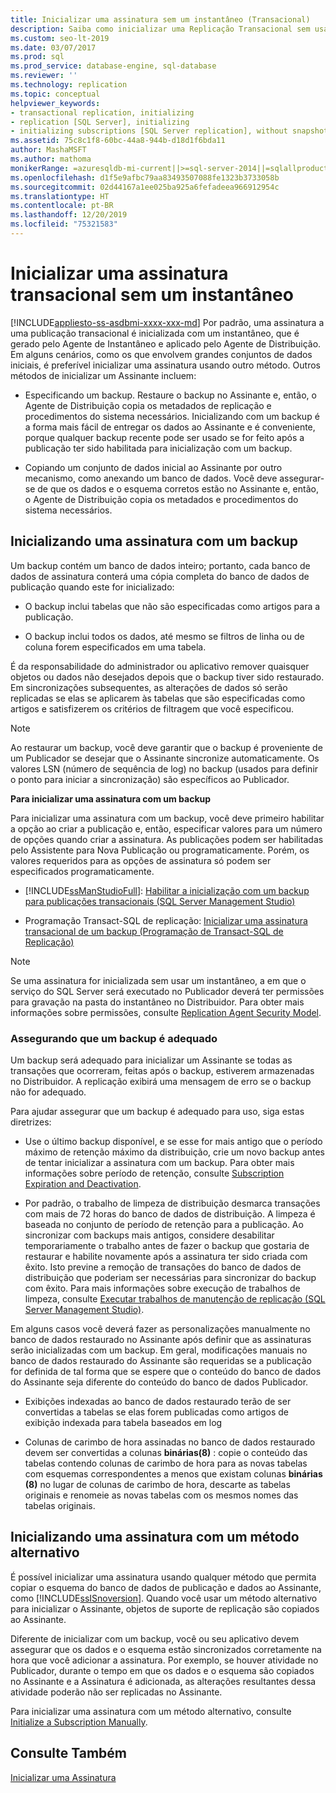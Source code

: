 ```yaml
---
title: Inicializar uma assinatura sem um instantâneo (Transacional)
description: Saiba como inicializar uma Replicação Transacional sem usar um instantâneo do SQL Server.
ms.custom: seo-lt-2019
ms.date: 03/07/2017
ms.prod: sql
ms.prod_service: database-engine, sql-database
ms.reviewer: ''
ms.technology: replication
ms.topic: conceptual
helpviewer_keywords:
- transactional replication, initializing
- replication [SQL Server], initializing
- initializing subscriptions [SQL Server replication], without snapshots
ms.assetid: 75c8c1f8-60bc-44a8-944b-d18d1f6bda11
author: MashaMSFT
ms.author: mathoma
monikerRange: =azuresqldb-mi-current||>=sql-server-2014||=sqlallproducts-allversions
ms.openlocfilehash: d1f5e9afbc79aa83493507088fe1323b3733058b
ms.sourcegitcommit: 02d44167a1ee025ba925a6fefadeea966912954c
ms.translationtype: HT
ms.contentlocale: pt-BR
ms.lasthandoff: 12/20/2019
ms.locfileid: "75321583"
---
```

# <a name="initialize-a-transactional-subscription-without-a-snapshot"></a>Inicializar uma assinatura transacional sem um instantâneo
[!INCLUDE[appliesto-ss-asdbmi-xxxx-xxx-md](../../includes/appliesto-ss-asdbmi-xxxx-xxx-md.md)]
  Por padrão, uma assinatura a uma publicação transacional é inicializada com um instantâneo, que é gerado pelo Agente de Instantâneo e aplicado pelo Agente de Distribuição. Em alguns cenários, como os que envolvem grandes conjuntos de dados iniciais, é preferível inicializar uma assinatura usando outro método. Outros métodos de inicializar um Assinante incluem:  
  
-   Especificando um backup. Restaure o backup no Assinante e, então, o Agente de Distribuição copia os metadados de replicação e procedimentos do sistema necessários. Inicializando com um backup é a forma mais fácil de entregar os dados ao Assinante e é conveniente, porque qualquer backup recente pode ser usado se for feito após a publicação ter sido habilitada para inicialização com um backup.  
  
-   Copiando um conjunto de dados inicial ao Assinante por outro mecanismo, como anexando um banco de dados. Você deve assegurar-se de que os dados e o esquema corretos estão no Assinante e, então, o Agente de Distribuição copia os metadados e procedimentos do sistema necessários.  
  
## <a name="initializing-a-subscription-with-a-backup"></a>Inicializando uma assinatura com um backup  
 Um backup contém um banco de dados inteiro; portanto, cada banco de dados de assinatura conterá uma cópia completa do banco de dados de publicação quando este for inicializado:  
  
-   O backup inclui tabelas que não são especificadas como artigos para a publicação.  
  
-   O backup inclui todos os dados, até mesmo se filtros de linha ou de coluna forem especificados em uma tabela.  
  
 É da responsabilidade do administrador ou aplicativo remover quaisquer objetos ou dados não desejados depois que o backup tiver sido restaurado. Em sincronizações subsequentes, as alterações de dados só serão replicadas se elas se aplicarem às tabelas que são especificadas como artigos e satisfizerem os critérios de filtragem que você especificou.  
  
> [!NOTE]  
>  Ao restaurar um backup, você deve garantir que o backup é proveniente de um Publicador se desejar que o Assinante sincronize automaticamente. Os valores LSN (número de sequência de log) no backup (usados para definir o ponto para iniciar a sincronização) são específicos ao Publicador.  
  
 **Para inicializar uma assinatura com um backup**  
  
 Para inicializar uma assinatura com um backup, você deve primeiro habilitar a opção ao criar a publicação e, então, especificar valores para um número de opções quando criar a assinatura. As publicações podem ser habilitadas pelo Assistente para Nova Publicação ou programaticamente. Porém, os valores requeridos para as opções de assinatura só podem ser especificados programaticamente.  
  
-   [!INCLUDE[ssManStudioFull](../../includes/ssmanstudiofull-md.md)]: [Habilitar a inicialização com um backup para publicações transacionais &#40;SQL Server Management Studio&#41;](../../relational-databases/replication/enable-initialization-with-backup-for-transactional-publications.md)  
  
-   Programação Transact-SQL de replicação:  [Inicializar uma assinatura transacional de um backup &#40;Programação de Transact-SQL de Replicação&#41;](../../relational-databases/replication/initialize-a-transactional-subscription-from-a-backup.md)  
  
> [!NOTE]  
>  Se uma assinatura for inicializada sem usar um instantâneo, a em que o serviço do SQL Server será executado no Publicador deverá ter permissões para gravação na pasta do instantâneo no Distribuidor. Para obter mais informações sobre permissões, consulte [Replication Agent Security Model](../../relational-databases/replication/security/replication-agent-security-model.md).  
  
### <a name="ensuring-the-suitability-of-a-backup"></a>Assegurando que um backup é adequado  
 Um backup será adequado para inicializar um Assinante se todas as transações que ocorreram, feitas após o backup, estiverem armazenadas no Distribuidor. A replicação exibirá uma mensagem de erro se o backup não for adequado.  
  
 Para ajudar assegurar que um backup é adequado para uso, siga estas diretrizes:  
  
-   Use o último backup disponível, e se esse for mais antigo que o período máximo de retenção máximo da distribuição, crie um novo backup antes de tentar inicializar a assinatura com um backup. Para obter mais informações sobre período de retenção, consulte [Subscription Expiration and Deactivation](../../relational-databases/replication/subscription-expiration-and-deactivation.md).  
  
-   Por padrão, o trabalho de limpeza de distribuição desmarca transações com mais de 72 horas do banco de dados de distribuição. A limpeza é baseada no conjunto de período de retenção para a publicação. Ao sincronizar com backups mais antigos, considere desabilitar temporariamente o trabalho antes de fazer o backup que gostaria de restaurar e habilite novamente após a assinatura ter sido criada com êxito. Isto previne a remoção de transações do banco de dados de distribuição que poderiam ser necessárias para sincronizar do backup com êxito. Para mais informações sobre execução de trabalhos de limpeza, consulte [Executar trabalhos de manutenção de replicação &#40;SQL Server Management Studio&#41;](../../relational-databases/replication/administration/run-replication-maintenance-jobs-sql-server-management-studio.md).  
  
 Em alguns casos você deverá fazer as personalizações manualmente no banco de dados restaurado no Assinante após definir que as assinaturas serão inicializadas com um backup. Em geral, modificações manuais no banco de dados restaurado do Assinante são requeridas se a publicação for definida de tal forma que se espere que o conteúdo do banco de dados do Assinante seja diferente do conteúdo do banco de dados Publicador.  
  
-   Exibições indexadas ao banco de dados restaurado terão de ser convertidas a tabelas se elas forem publicadas como artigos de exibição indexada para tabela baseados em log  
  
-   Colunas de carimbo de hora assinadas no banco de dados restaurado devem ser convertidas a colunas **binárias(8)** : copie o conteúdo das tabelas contendo colunas de carimbo de hora para as novas tabelas com esquemas correspondentes a menos que existam colunas **binárias (8)** no lugar de colunas de carimbo de hora, descarte as tabelas originais e renomeie as novas tabelas com os mesmos nomes das tabelas originais.  
  
## <a name="initializing-a-subscription-with-an-alternative-method"></a>Inicializando uma assinatura com um método alternativo  
 É possível inicializar uma assinatura usando qualquer método que permita copiar o esquema do banco de dados de publicação e dados ao Assinante, como [!INCLUDE[ssISnoversion](../../includes/ssisnoversion-md.md)]. Quando você usar um método alternativo para inicializar o Assinante, objetos de suporte de replicação são copiados ao Assinante.  
  
 Diferente de inicializar com um backup, você ou seu aplicativo devem assegurar que os dados e o esquema estão sincronizados corretamente na hora que você adicionar a assinatura. Por exemplo, se houver atividade no Publicador, durante o tempo em que os dados e o esquema são copiados no Assinante e a Assinatura é adicionada, as alterações resultantes dessa atividade poderão não ser replicadas no Assinante.  
  
 Para inicializar uma assinatura com um método alternativo, consulte [Initialize a Subscription Manually](../../relational-databases/replication/initialize-a-subscription-manually.md).  
  
## <a name="see-also"></a>Consulte Também  
 [Inicializar uma Assinatura](../../relational-databases/replication/initialize-a-subscription.md)  
  
  
